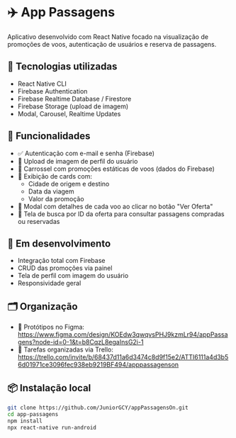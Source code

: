 # ✈️ App Passagens

Aplicativo desenvolvido com React Native focado na visualização de promoções de voos, autenticação de usuários e reserva de passagens.

## 🚀 Tecnologias utilizadas

- React Native CLI
- Firebase Authentication
- Firebase Realtime Database / Firestore
- Firebase Storage (upload de imagem)
- Modal, Carousel, Realtime Updates

## 📱 Funcionalidades

- ✅ Autenticação com e-mail e senha (Firebase)
- 📸 Upload de imagem de perfil do usuário
- 🛫 Carrossel com promoções estáticas de voos (dados do Firebase)
- 📍 Exibição de cards com:
  - Cidade de origem e destino
  - Data da viagem
  - Valor da promoção
- 🔎 Modal com detalhes de cada voo ao clicar no botão "Ver Oferta"
- 🎫 Tela de busca por ID da oferta para consultar passagens compradas ou reservadas

## 🔧 Em desenvolvimento

- Integração total com Firebase
- CRUD das promoções via painel
- Tela de perfil com imagem do usuário
- Responsividade geral

## 🗂 Organização

- 🎨 Protótipos no Figma: https://www.figma.com/design/KOEdw3qwqvsPHJ9kzmLr94/appPassagens?node-id=0-1&t=b8CqzL8egaInsG2i-1
- 🔧 Tarefas organizadas via Trello: https://trello.com/invite/b/68437d11a6d3474c8d9f15e2/ATTI6111a4d3b56d01971ce3096fec938eb9219BF494/apppassagenson

## 📦 Instalação local

```bash
git clone https://github.com/JuniorGCY/appPassagensOn.git
cd app-passagens
npm install
npx react-native run-android
